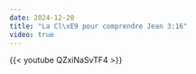 ```yaml
---
date: 2024-12-20
title: "La Cl\xE9 pour comprendre Jean 3:16"
video: true
---
```



{{< youtube QZxiNaSvTF4 >}}
